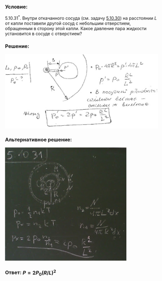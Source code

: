 ###  Условие:

$5.10.31^*.$ Внутри откачанного сосуда (см. задачу [5.10.30](../5.10.30)) на расстоянии $L$ от капли поставили другой сосуд с небольшим отверстием, обращенным в сторону этой капли. Какое давление пара жидкости установится в сосуде с отверстием?

###  Решение:

![|640x312, 67%](../../img/5.10.31/1.jpg)

###  Альтернативное решение:

![|400x373, 67%](../../img/5.10.31/2.jpg)

###  Ответ: $P = 2P_0(R/L)^2$